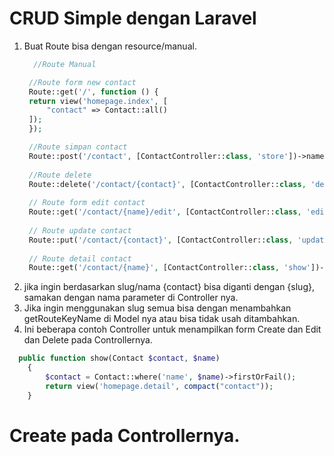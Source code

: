 # CRUD Simple dengan Laravel
1. Buat Route bisa dengan resource/manual.
   ```php
     //Route Manual

    //Route form new contact
    Route::get('/', function () {
    return view('homepage.index', [
        "contact" => Contact::all()
    ]);
    });
   
    //Route simpan contact
    Route::post('/contact', [ContactController::class, 'store'])->name('contact.submit');
    
    //Route delete
    Route::delete('/contact/{contact}', [ContactController::class, 'destroy'])->name('contact.destroy');
    
    // Route form edit contact
    Route::get('/contact/{name}/edit', [ContactController::class, 'edit'])->name('contact.edit');
    
    // Route update contact
    Route::put('/contact/{contact}', [ContactController::class, 'update'])->name('contact.update');
    
    // Route detail contact
    Route::get('/contact/{name}', [ContactController::class, 'show'])->name('contact.show');
   ```
2. jika ingin berdasarkan slug/nama {contact} bisa diganti dengan {slug}, samakan dengan nama parameter di Controller nya.
3. Jika ingin menggunakan slug semua bisa dengan menambahkan getRouteKeyName di Model nya atau bisa tidak usah ditambahkan.
4. Ini beberapa contoh Controller untuk menampilkan form Create dan Edit dan Delete pada Controllernya.
  ```php
    public function show(Contact $contact, $name)
      {
          $contact = Contact::where('name', $name)->firstOrFail();
          return view('homepage.detail', compact("contact"));
      }  
  ```
# Create pada Controllernya.
